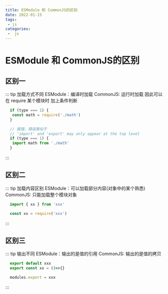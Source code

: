 ```yaml
---
title: ESModule 和 CommonJS的区别
date: 2022-01-15
tags:
 - js
categories:
 -  js
---
```

# ESModule 和 CommonJS的区别

## 区别一
::: tip 加载方式不同
  ESModule：编译时加载
  CommonJS: 运行时加载
  因此可以在 require 某个模块时 加上条件判断
  ``` js
    if (type === 1) {
     const math = require('./math')
    }

    // 报错，错误类似于
    // 'import' and 'export' may only appear at the top level
    if (type === 1) {
     import math from './math'
    }

  ```
:::


## 区别二
::: tip 加载内容区别
  ESModule：可以加载部分内容(对象中的某个熟悉)
  CommonJS: 只能加载整个模块对象
  ``` js
    import { xx } from 'xxx'

    const xx = require('xxx')
  ```
:::

## 区别三
::: tip 输出不同
  ESModule：输出的是值的引用
  CommonJS: 输出的是值的拷贝
  ``` js
    export default xxx
    export const xx = ()=>{}

    modules.export = xxx
  ```
:::



